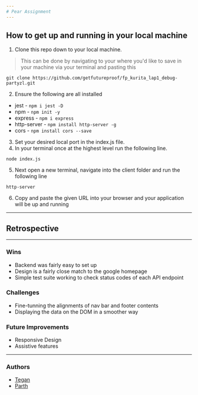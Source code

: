```yaml
---
# Pear Assignment
---
```

## How to get up and running in your local machine

1. Clone this repo down to your local machine.  
>This can be done by navigating to your where you'd like to save in your machine via your terminal and pasting this 
```
git clone https://github.com/getfutureproof/fp_kurita_lap1_debug-partyzl.git
```
2. Ensure the following are all installed
  - jest - ```npm i jest -D```
  - npm - ```npm init -y```
  - express - ```npm i express```
  - http-server - ```npm install http-server -g```
  - cors - ```npm install cors --save```

3. Set your desired local port in the index.js file.  
4. In your terminal once at the highest level run the following line.

```
node index.js
```

5. Next open a new terminal, navigate into the client folder and run the following line
```
http-server
```
6. Copy and paste the given URL into your browser and your application will be up and running
---
## Retrospective
---
### Wins
- Backend was fairly easy to set up
- Design is a fairly close match to the google homepage
- Simple test suite working to check status codes of each API endpoint

### Challenges
- Fine-tunning the alignments of nav bar and footer contents
- Displaying the data on the DOM in a smoother way

### Future Improvements
- Responsive Design
- Assistive features
---
### Authors
- [Tegan](https://github.com/T-Gowing)
- [Parth](https://github.com/partyzl) 

